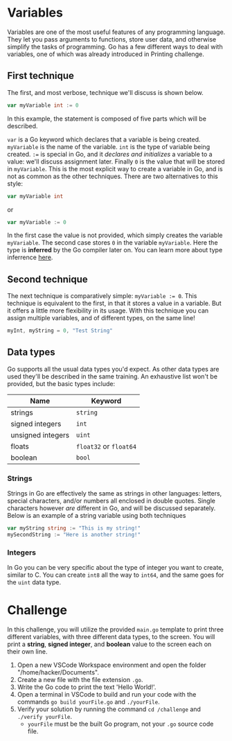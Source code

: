 # Variables
Variables are one of the most useful features of any programming language. They let you pass arguments to functions, store user data, and otherwise simplify the tasks of programming. Go has a few different ways to deal with variables, one of which was already introduced in Printing challenge.

## First technique
The first, and most verbose, technique we'll discuss is shown below.
```go
var myVariable int := 0
```
In this example, the statement is composed of five parts which will be described.

`var` is a Go keyword which declares that a variable is being created. `myVariable` is the name of the variable. `int` is the type of variable being created. `:=` is special in Go, and it *declares and initializes* a variable to a value: we'll discuss assignment later. Finally `0` is the value that will be stored in `myVariable`. This is the most explicit way to create a variable in Go, and is not as common as the other techniques. There are two alternatives to this style:
```go
var myVariable int
```
or
```go
var myVariable := 0
```
In the first case the value is not provided, which simply creates the variable `myVariable`. The second case stores `0` in the variable `myVariable`. Here the type is **inferred** by the Go compiler later on. You can learn more about type inferrence [here](https://go.dev/blog/type-inference).

## Second technique
The next technique is comparatively simple: `myVariable := 0`. This technique is equivalent to the first, in that it stores a value in a variable. But it offers a little more flexibility in its usage. With this technique you can assign multiple variables, and of different types, on the same line!
```go
myInt, myString = 0, "Test String"
```

## Data types
Go supports all the usual data types you'd expect. As other data types are used they'll be described in the same training. An exhaustive list won't be provided, but the basic types include:

|Name|Keyword|
|-|-|
|strings|`string`|
|signed integers|`int`|
|unsigned integers|`uint`|
|floats|`float32` or `float64`|
|boolean|`bool`|

### Strings
Strings in Go are effectively the same as strings in other languages: letters, special characters, and/or numbers all enclosed in double quotes. Single characters however *are* different in Go, and will be discussed separately. Below is an example of a string variable using both techniques
```go
var myString string := "This is my string!"
mySecondString := "Here is another string!"
```

### Integers
In Go you can be very specific about the type of integer you want to create, similar to C. You can create `int8` all the way to `int64`, and the same goes for the `uint` data type.

# Challenge
In this challenge, you will utilize the provided `main.go` template to print three different variables, with three different data types, to the screen. You will print a **string**, **signed integer**, and **boolean** value to the screen each on their own line.

1. Open a new VSCode Workspace environment and open the folder "/home/hacker/Documents".
2. Create a new file with the file extension `.go`.
3. Write the Go code to print the text 'Hello World!'.
4. Open a terminal in VSCode to build and run your code with the commands `go build yourFile.go` and `./yourFile`.
5. Verify your solution by running the command `cd /challenge` and `./verify yourFile`.
    - `yourFile` must be the built Go program, not your `.go` source code file.